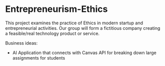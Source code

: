 # Entrepreneurism-Ethics
This project examines the practice of Ethics in modern startup and entrepreneurial activities. Our group will form a fictitious company creating a feasible/real technology product or service.

Business ideas: 
- AI Application that connects with Canvas API for breaking down large assignments for students

